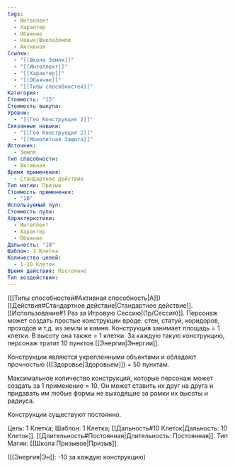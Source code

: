 ```yaml
---
tags:
  - Интеллект
  - Характер
  - Обаяние
  - Навык/ШколаЗемли
  - Активная
Ссылки:
  - "[[Школа Земли]]"
  - "[[Интеллект]]"
  - "[[Характер]]"
  - "[[Обаяние]]"
  - "[[Типы способностей]]"
Категория: 
Стоимость: "15"
Стоимость выкупа: 
Уровни:
  - "[[Гео Конструкция 2]]"
Связанные навыки:
  - "[[Гео Конструкция 2]]"
  - "[[Монолитная Защита]]"
Источник:
  - Земля
Тип способности:
  - Активная
Время применения:
  - Стандартное действие
Тип магии: Призыв
Стоимость применения:
  - "10"
Используемый пул: 
Стоимость пула: 
Характеристики:
  - Интеллект
  - Характер
  - Обаяние
Дальность: "10"
Шаблон: 1 Клетка
Количество целей:
  - 1-10 Клеток
Время действия: Постоянно
Тип воздействия:
---
```

([[Типы способностей#Активная способность|А]]) [[Действия#Стандартное действие|Стандартное действие]]. [[Использование#1 Раз за Игровую Сессию|(1р/Сессия)]]. Персонаж может создать простые конструкции вроде: стен, статуй, коридоров, проходов и т.д. из земли и камня. Конструкция занимает площадь = 1 клетки. В высоту она также = 1 клетки. За каждую такую конструкцию, персонаж тратит 10 пунктов [[Энергия|Энергии]]. 

Конструкции являются укрепленными объектами и обладают прочностью ([[Здоровье|Здоровьем]]) = 50 пунктам. 

Максимальное количество конструкций, которые персонаж может создать за 1 применение = 10. Он может ставить их друг на друга и придавать им любые формы не выходящие за рамки их высоты и радиуса.

Конструкции существуют постоянно. 

Цель: 1 Клетка; Шаблон: 1 Клетка; [[Дальность#10 Клеток|Дальность: 10 Клеток]]. [[Длительность#Постоянная|Длительность: Постоянная]]. Тип Магии: [[Школа Призывов|Призыв]].

([[Энергия|Эн]]: -10 за каждую конструкцию)
